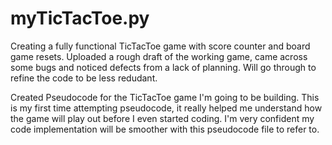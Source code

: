 # myTicTacToe.py
Creating a fully functional TicTacToe game with score counter and board game resets. Uploaded a rough draft of the working game, came across some bugs and noticed defects from a lack of planning. Will go through to refine the code to be less redudant.


Created Pseudocode for the TicTacToe game I'm going to be building. This is my first time attempting pseudocode, it really helped me understand how the game will play out before I even started coding. I'm very confident my code implementation will be smoother with this pseudocode file to refer to.
